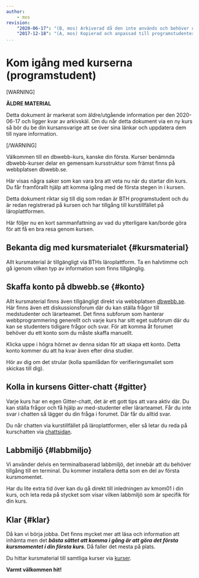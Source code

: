 ```yaml
---
author:
    - mos
revision:
    "2020-06-17": "(B, mos) Arkiverad då den inte används och behöver uppdateras för att bli aktuell."
    "2017-12-18": "(A, mos) Kopierad och anpassad till programstudenter och icke-dbwebbare."
...
```

Kom igång med kurserna (programstudent)
==================================

[WARNING]

**ÄLDRE MATERIAL**

Detta dokument är markerat som äldre/utgående information per den 2020-06-17 och ligger kvar av arkivskäl. Om du når detta dokument via en ny kurs så bör du be din kursansvarige att se över sina länkar och uppdatera dem till nyare information.

[/WARNING]

Välkommen till en dbwebb-kurs, kanske din första. Kurser benämnda dbwebb-kurser delar en gemensam kursstruktur som främst finns på webbplatsen dbwebb.se.

Här visas några saker som kan vara bra att veta nu när du startar din kurs. Du får framförallt hjälp att komma igång med de första stegen in i kursen.

Detta dokument riktar sig till dig som redan är BTH programstudent och du är redan registrerad på kursen och har tillgång till kurstillfället på läroplattformen.

Här följer nu en kort sammanfattning av vad du ytterligare kan/borde göra för att få en bra resa genom kursen.

<!--more-->



Bekanta dig med kursmaterialet {#kursmaterial}
-----------------------------------------------------------

Allt kursmaterial är tillgängligt via BTHs läroplattform. Ta en halvtimme och gå igenom vilken typ av information som finns tillgänglig.



Skaffa konto på dbwebb.se {#konto}
-----------------------------------------------------------

Allt kursmaterial finns även tillgängligt direkt via webbplatsen [dbwebb.se](/). Här finns även ett diskussionsforum där du kan ställa frågor till medstudenter och lärarteamet. Det finns subforum som hanterar webbprogrammering generellt och varje kurs har sitt eget subforum där du kan se studenters tidigare frågor och svar. För att komma åt forumet behöver du ett konto som du måste skaffa manuellt.

Klicka uppe i högra hörnet av denna sidan för att skapa ett konto. Detta konto kommer du att ha kvar även efter dina studier.

Hör av dig om det strular (kolla spamlådan för verifieringsmailet som skickas till dig).



Kolla in kursens Gitter-chatt {#gitter}
-----------------------------------------------------------

Varje kurs har en egen Gitter-chatt, det är ett gott tips att vara aktiv där. Du kan ställa frågor och få hjälp av med-studenter eller lärarteamet. Får du inte svar i chatten så lägger du din fråga i forumet. Där får du alltid svar.

Du når chatten via kurstillfället på läroplattformen, eller så letar du reda på kurschatten via [chattsidan](irc).



Labbmiljö {#labbmiljo}
-----------------------------------------------------------

Vi använder delvis en terminalbaserad labbmiljö, det innebär att du behöver tillgång till en terminal. Du kommer installera detta som en del av första kursmomentet.

Har du lite extra tid över kan du gå direkt till inledningen av kmom01 i din kurs, och leta reda på stycket som visar vilken labbmiljö som är specifik för din kurs.



Klar {#klar}
-----------------------------------------------------------

Då kan vi börja jobba. Det finns mycket mer att läsa och information att inhämta men det ***bästa sättet att komma i gång är att göra det första kursmomentet i din första kurs***. Då faller det mesta på plats.

Du hittar kursmaterial till samtliga kurser via [kurser](kurser).

**Varmt välkommen hit!**
